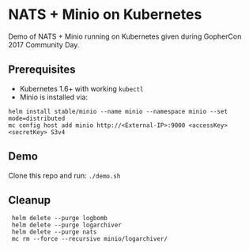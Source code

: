 # NATS + Minio on Kubernetes

Demo of NATS + Minio running on Kubernetes given during GopherCon 2017 Community Day.

## Prerequisites

 * Kubernetes 1.6+ with working `kubectl`
 * Minio is installed via:

```
helm install stable/minio --name minio --namespace minio --set mode=distributed
mc config host add minio http://<External-IP>:9000 <accessKey> <secretKey> S3v4
```

## Demo

Clone this repo and run: `./demo.sh`

## Cleanup

```console
 helm delete --purge logbomb
 helm delete --purge logarchiver
 helm delete --purge nats
 mc rm --force --recursive minio/logarchiver/
```